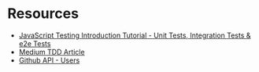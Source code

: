 # Resources

- [JavaScript Testing Introduction Tutorial - Unit Tests, Integration Tests & e2e Tests](https://youtu.be/r9HdJ8P6GQI)
- [Medium TDD Article](https://medium.com/magnetis-backstage/working-an-application-in-vue-js-with-tdd-an-extensive-guide-for-people-who-have-time-part-1-3be791dafa2b)
- [Github API - Users](https://developer.github.com/v3/users/)